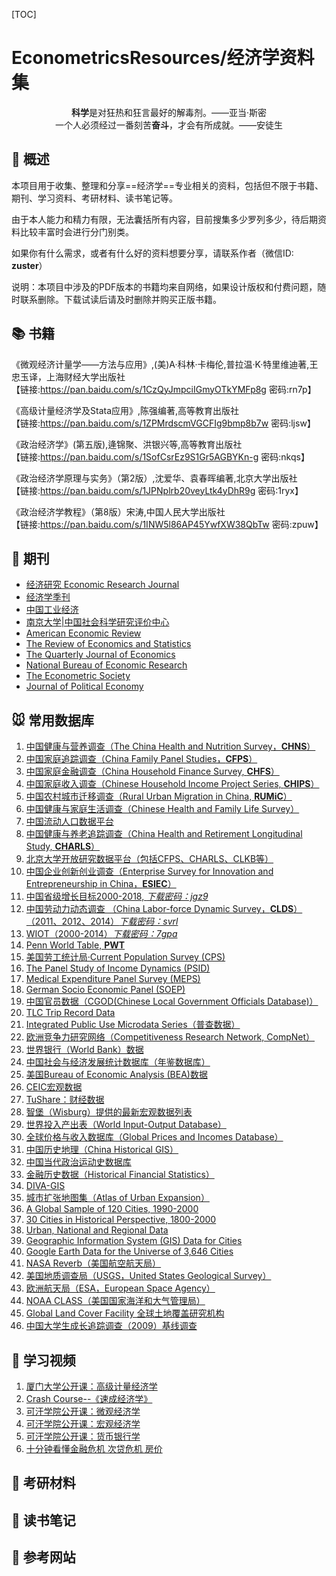 [TOC]

<p align="center">
	<h1>EconometricsResources/经济学资料集</h1>
</p>
<p align="center">
	<b>科学</b>是对狂热和狂言最好的解毒剂。——亚当·斯密<br>
  一个人必须经过一番刻苦<b>奋斗</b>，才会有所成就。——安徒生
</p>

## 🍎 概述

本项目用于收集、整理和分享==经济学==专业相关的资料，包括但不限于书籍、期刊、学习资料、考研材料、读书笔记等。

由于本人能力和精力有限，无法囊括所有内容，目前搜集多少罗列多少，待后期资料比较丰富时会进行分门别类。

如果你有什么需求，或者有什么好的资料想要分享，请联系作者（微信ID: **zuster**）

说明：本项目中涉及的PDF版本的书籍均来自网络，如果设计版权和付费问题，随时联系删除。下载试读后请及时删除并购买正版书籍。

## 📚 书籍

《微观经济计量学——方法与应用》,(美)A·科林·卡梅伦,普拉温·K·特里维迪著,王忠玉译，上海财经大学出版社  
			【链接:https://pan.baidu.com/s/1CzQyJmpciIGmyOTkYMFp8g  密码:rn7p】

《高级计量经济学及Stata应用》,陈强编著,高等教育出版社  
			【链接:https://pan.baidu.com/s/1ZPMrdscmVGCFIg9bmp8b7w  密码:ljsw】

《政治经济学》(第五版),逄锦聚、洪银兴等,高等教育出版社  
			【链接:https://pan.baidu.com/s/1SofCsrEz9S1Gr5AGBYKn-g  密码:nkqs】

《政治经济学原理与实务》（第2版）,沈爱华、袁春晖编著,北京大学出版社  
			【链接:https://pan.baidu.com/s/1JPNplrb20veyLtk4yDhR9g  密码:1ryx】

《政治经济学教程》（第8版）宋涛,中国人民大学出版社  
			【链接:https://pan.baidu.com/s/1INW5l86AP45YwfXW38QbTw  密码:zpuw】

## 📰 期刊

- [经济研究 Economic Research Journal](http://www.cesgw.cn/cn/default.aspx)  
- [经济学季刊](https://www.nsd.pku.edu.cn/cbw/jjxjk/index.htm)  
- [中国工业经济](http://www.ciejournal.org/)
- [南京大学|中国社会科学研究评价中心](https://cssrac.nju.edu.cn/)
- [American Economic Review](https://www.aeaweb.org/journals/aer)
- [The Review of Economics and Statistics](https://www.mitpressjournals.org/loi/rest)  
- [The Quarterly Journal of Economics](https://academic.oup.com/qje)
- [National Bureau of Economic Research](https://www.nber.org/)
- [The Econometric Society](https://www.econometricsociety.org/)
- [Journal of Political Economy](https://www.journals.uchicago.edu/toc/jpe/current)

## 🐭 常用数据库

1. [中国健康与营养调查（The China Health and Nutrition Survey，**CHNS**）](https://www.cpc.unc.edu/projects/china/data)
2. [中国家庭追踪调查（China Family Panel Studies，**CFPS**）](https://opendata.pku.edu.cn/dataverse/CFPS)
3. [中国家庭金融调查（China Household Finance Survey, **CHFS**）](http://chfs.swufe.edu.cn/)
4. [中国家庭收入调查（Chinese Household Income Project Series, **CHIPS**）](http://www.icpsr.umich.edu/icpsrweb/ICPSR/series/00243) 
5. [中国农村城市迁移调查（Rural Urban Migration in China, **RUMiC**）](http://idsc.iza.org/?page=27&id=58) 
6. [中国健康与家庭生活调查（Chinese Health and Family Life Survey）]()
7. [中国流动人口数据平台](http://www.chinaldrk.org.cn)
8.  [中国健康与养老追踪调查（China Health and Retirement Longitudinal Study, **CHARLS**）](https://opendata.pku.edu.cn/dataverse/CHARLS)
9. [北京大学开放研究数据平台（包括CFPS、CHARLS、CLKB等）](https://opendata.pku.edu.cn/)
11.  [中国企业创新创业调查（Enterprise Survey for Innovation and Entrepreneurship in China，**ESIEC**）](https://opendata.pku.edu.cn/dataverse/esiec)
11. [中国省级增长目标2000-2018, *下载密码：jgz9*](https://pan.baidu.com/s/1QyOrNphbfgFLjFzqAmmf_Q)
12. [中国劳动力动态调查 （China Labor-force Dynamic Survey，**CLDS**）（2011、2012、2014）*下载密码：svrl*](https://pan.baidu.com/s/1QO8jxlXiBsleO3RcUN9Hjw)
13. [WIOT（2000-2014）*下载密码：7gpa*](https://pan.baidu.com/s/1bOT6sjRNEfxQbixZdUJO0A)
14. [Penn World Table, **PWT**](https://www.rug.nl/ggdc/productivity/pwt/)
15. [美国劳工统计局·Current Population Survey (CPS)](https://www.bls.gov/cps/)
16. [The Panel Study of Income Dynamics (PSID)](http://psidonline.isr.umich.edu/)
17. [Medical Expenditure Panel Survey (MEPS)](http://meps.ahrq.gov/mepsweb/about_meps/survey_back.jsp)
18. [German Socio Economic Panel (SOEP)](http://www.diw.de/en/diw_02.c.222857.en/documents.html)
19. [中国官员数据（CGOD(Chinese Local Government Officials Database)）](http://sijichun.pro/www.govofficial.com)
20. [TLC Trip Record Data](http://www.nyc.gov/html/tlc/html/about/trip_record_data.shtml)
21. [Integrated Public Use Microdata Series（普查数据）](https://international.ipums.org/international/l)
22. [欧洲竞争力研究网络（Competitiveness Research Network, CompNet）](http://www.comp-net.org/)
23. [世界银行（World Bank）数据](http://data.worldbank.org/)
24. [中国社会与经济发展统计数据库（年鉴数据库）](http://tongji.cnki.net/kns55/index.aspx)
25. [美国Bureau of Economic Analysis (BEA)数据](http://www.bea.gov/index.htm)
26. [CEIC宏观数据](https://www.ceicdata.com/zh-hans)
27. [TuShare：财经数据](http://tushare.org/index.html)
28. [智堡（Wisburg）提供的最新宏观数据列表](http://www.wisburg.com/data/)
29. [世界投入产出表（World Input-Output Database）](http://www.wiod.org/new_site/home.htm)
30. [全球价格与收入数据库（Global Prices and Incomes Database）](http://gpih.ucdavis.edu/Datafilelist.htm#)
31. [中国历史地理（China Historical GIS）](http://www.fas.harvard.edu/~chgis/)
32. [中国当代政治运动史数据库](http://ccrd.usc.cuhk.edu.hk/Default.aspx)
33. [金融历史数据（Historical Financial Statistics）](http://www.centerforfinancialstability.org/hfs.php)
34. [DIVA-GIS](http://www.diva-gis.org/data/)
35. [城市扩张地图集（Atlas of Urban Expansion）](http://www.lincolninst.edu/subcenters/atlas-urban-expansion/Default.aspx)
36. [A Global Sample of 120 Cities, 1990-2000](http://www.lincolninst.edu/subcenters/atlas-urban-expansion/global-sample-cities.aspx)
37. [30 Cities in Historical Perspective, 1800-2000](http://www.lincolninst.edu/subcenters/atlas-urban-expansion/historical-sample-cities.aspx)
38. [Urban, National and Regional Data](http://www.lincolninst.edu/subcenters/atlas-urban-expansion/urban-national-data-tables.aspx)
39. [Geographic Information System (GIS) Data for Cities](http://www.lincolninst.edu/subcenters/atlas-urban-expansion/gis-data.aspx)
40. [Google Earth Data for the Universe of 3,646 Cities](http://www.lincolninst.edu/subcenters/atlas-urban-expansion/google-earth-data.aspx)
41. [NASA Reverb（美国航空航天局）](http://reverb.echo.nasa.gov/reverb/)
42. [美国地质调查局（USGS，United States Geological Survey）](http://earthexplorer.usgs.gov/)
43. [欧洲航天局（ESA，European Space Agency）](https://scihub.copernicus.eu/dhus/#/home)
44. [NOAA CLASS（美国国家海洋和大气管理局）](http://www.class.ncdc.noaa.gov/saa/products/welcome;jsessionid=B3B84D7D221AF40B4FC13BBAEADB34C0)
45. [Global Land Cover Facility 全球土地覆盖研究机构](http://landcover.org/)
46. [中国大学生成长追踪调查（2009）基线调查 ](https://pan.baidu.com/s/1ClqSGs1Oik5UCTxFuQePLg)

## 🏫 学习视频

1. [厦门大学公开课：高级计量经济学](http://open.163.com/newview/movie/courseintro?newurl=%2Fspecial%2Fcuvocw%2Fxiadagaojijiliangjingji.html)
2. [Crash Course--《速成经济学》](http://open.163.com/newview/movie/free?pid=MBGQ1VONR&mid=MBGQ259M4)
3. [可汗学院公开课：微观经济学](http://open.163.com/newview/movie/courseintro?newurl=%2Fspecial%2FKhan%2Fmicroeconomics.html)
4. [可汗学院公开课：宏观经济学](http://open.163.com/newview/movie/courseintro?newurl=%2Fspecial%2FKhan%2Fmacroeconomics.html)
5. [可汗学院公开课：货币银行学](http://open.163.com/newview/movie/courseintro?newurl=%2Fspecial%2FKhan%2Fbankingandmoney.html)
6. [十分钟看懂金融危机 次贷危机 房价](http://www.iqiyi.com/w_19rre7gwe9.html)  

## 📖 考研材料



## 📓 读书笔记



## 💫 参考网站


